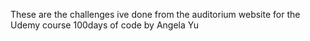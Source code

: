 These are the challenges ive done from the auditorium website for the Udemy course 100days of code by Angela Yu
